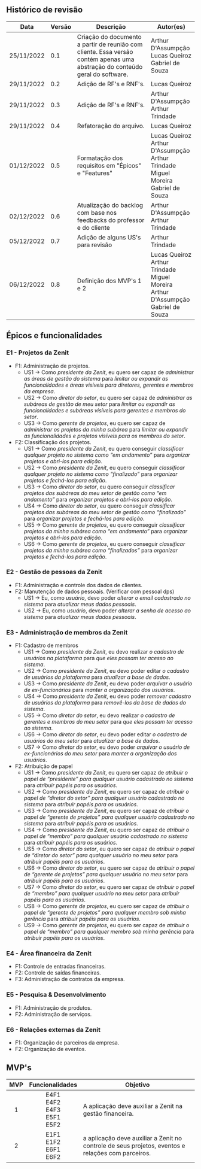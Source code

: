 ## Histórico de revisão

| Data       | Versão | Descrição | Autor(es) |
| ---------- | ------ | --------- | --------  |
| 25/11/2022 | 0.1 | Criação do documento a partir de reunião com cliente. Essa versão contém apenas uma abstração do conteúdo geral do software. | Arthur D'Assumpção<br>Lucas Queiroz<br>Gabriel de Souza |
| 29/11/2022 | 0.2 | Adição de RF's e RNF's. | Lucas Queiroz |
| 29/11/2022 | 0.3 | Adição de RF's e RNF's. | Arthur D'Assumpção<br>Arthur Trindade |
| 29/11/2022 | 0.4 | Refatoração do arquivo. | Lucas Queiroz |
| 01/12/2022 | 0.5 | Formatação dos requisitos em "Épicos" e "Features" | Lucas Queiroz<br>Arthur D'Assumpção<br>Arthur Trindade<br>Miguel Moreira<br>Gabriel de Souza |
| 02/12/2022 | 0.6 | Atualização do backlog com base nos feedbacks do professor e do cliente | Arthur D'Assumpção<br>Arthur Trindade |
| 05/12/2022 | 0.7 | Adição de alguns US's para revisão | Arthur Trindade |
| 06/12/2022 | 0.8 | Definição dos MVP's 1 e 2 | Lucas Queiroz<br>Arthur Trindade<br>Miguel Moreira<br>Arthur D'Assumpção<br>Gabriel de Souza |

## Épicos e funcionalidades

### E1 - Projetos da Zenit
- F1: Administração de projetos.
    - US1 -> Como *presidente da Zenit*, eu quero ser capaz de *administrar as áreas de gestão do sistema* para *limitar ou expandir as funcionalidades e áreas visíveis para diretores, gerentes e membros da empresa*. 
    - US2 -> Como *diretor do setor*, eu quero ser capaz de *administrar as subáreas de gestão de meu setor* para *limitar ou expandir as funcionalidades e subáreas visíveis para gerentes e membros do setor*. 
    - US3 -> Como *gerente de projetos*, eu quero ser capaz de *administrar os projetos da minha subárea* para *limitar ou expandir as funcionalidades e projetos visíveis para os membros do setor*. 
- F2: Classificação dos projetos.
    - US1 -> Como *presidente da Zenit*, eu quero conseguir *classificar qualquer projeto no sistema como “em andamento”* para *organizar projetos e abri-los para edição*. 
    - US2 -> Como *presidente da Zenit*, eu quero conseguir *classificar qualquer projeto no sistema como “finalizado”* para *organizar projetos e fechá-los para edição*. 
    - US3 -> Como *diretor do setor*, eu quero conseguir *classificar projetos das subáreas do meu setor de gestão como “em andamento”* para *organizar projetos e abri-los para edição*. 
    - US4 -> Como *diretor do setor*, eu quero conseguir *classificar projetos das subáreas do meu setor de gestão como “finalizado”* para *organizar projetos e fechá-los para edição*. 
    - US5 -> Como *gerente de projetos*, eu quero conseguir *classificar projetos da minha subárea como “em andamento”* para *organizar projetos e abri-los para edição*. 
    - US6 -> Como *gerente de projetos*, eu quero conseguir *classificar projetos da minha subárea como “finalizados”* para *organizar projetos e fechá-los para edição*. 
### E2 - Gestão de pessoas da Zenit
- F1: Administração e controle dos dados de clientes.
- F2: Manutenção de dados pessoais. (Verificar com pessoal dps)
    - US1 -> Eu, como *usuário*, devo poder *alterar o email cadastrado no sistema* para *atualizar meus dados pessoais*.
    - US2 -> Eu, como *usuário*, devo poder *alterar a senha de acesso ao sistema* para *atualizar meus dados pessoais*. 
### E3 - Administração de membros da Zenit
- F1: Cadastro de membros
    - US1 -> Como *presidente da Zenit*, eu devo realizar *o cadastro de usuários na plataforma* para *que eles possam ter acesso ao sistema*. 
    - US2 -> Como *presidente da Zenit*, eu devo poder editar *o cadastro de usuários da plataforma* para *atualizar a base de dados*. 
    - US3 -> Como *presidente da Zenit*, eu devo poder *arquivar o usuário de ex-funcionários* para *manter a organização dos usuários*. 
    - US4 -> Como *presidente da Zenit*, eu devo poder *remover cadastro de usuários da plataforma* para *removê-los da base de dados do sistema*. 
    - US5 -> Como *diretor do setor*, eu devo realizar *o cadastro de gerentes e membros do meu setor* para *que eles possam ter acesso ao sistema*. 
    - US6 -> Como *diretor do setor*, eu devo poder editar *o cadastro de usuários do meu setor* para *atualizar a base de dados*.
    - US7 -> Como *diretor do setor*, eu devo poder *arquivar o usuário de ex-funcionários do meu setor* para *manter a organização dos usuários*. 
- F2: Atribuição de papel
    - US1 -> Como *presidente da Zenit*, eu quero ser capaz de *atribuir o papel de “presidente” para qualquer usuário cadastrado no sistema* para *atribuir papéis para os usuários*. 
    - US2 -> Como *presidente da Zenit*, eu quero ser capaz de *atribuir o papel de “diretor do setor” para qualquer usuário cadastrado no sistema* para *atribuir papéis para os usuários*. 
    - US3 -> Como *presidente da Zenit*, eu quero ser capaz de *atribuir o papel de “gerente de projetos” para qualquer usuário cadastrado no sistema* para *atribuir papéis para os usuários*. 
    - US4 -> Como *presidente da Zenit*, eu quero ser capaz de *atribuir o papel de “membro” para qualquer usuário cadastrado no sistema* para *atribuir papéis para os usuários*. 
    - US5 -> Como *diretor do setor*, eu quero ser capaz de *atribuir o papel de “diretor do setor” para qualquer usuário no meu setor* para *atribuir papéis para os usuários*. 
    - US6 -> Como *diretor do setor*, eu quero ser capaz de *atribuir o papel de “gerente de projetos” para qualquer usuário no meu setor* para *atribuir papéis para os usuários*. 
    - US7 -> Como *diretor do setor*, eu quero ser capaz de *atribuir o papel de “membro” para qualquer usuário no meu setor* para *atribuir papéis para os usuários*. 
    - US8 -> Como *gerente de projetos*, eu quero ser capaz de *atribuir o papel de “gerente de projetos” para qualquer membro sob minha gerência* para *atribuir papéis para os usuários*. 
    - US9 -> Como *gerente de projetos*, eu quero ser capaz de *atribuir o papel de “membro” para qualquer membro sob minha gerência* para *atribuir papéis para os usuários*. 

### E4 - Área financeira da Zenit
- F1: Controle de entradas financeiras.
- F2: Controle de saídas financeiras.
- F3: Administração de contratos da empresa.

### E5 - Pesquisa & Desenvolvimento
- F1: Administração de produtos.
- F2: Administração de serviços.

### E6 - Relações externas da Zenit
- F1: Organização de parceiros da empresa.
- F2: Organização de eventos.

## MVP's

| MVP | Funcionalidades | Objetivo |
| :---: | :--------------------------: | -------- |
| 1 | E4F1<br>E4F2<br>E4F3<br>E5F1<br>E5F2 | A aplicação deve auxiliar a Zenit na gestão financeira. |
| 2 | E1F1<br> E1F2<br>E6F1<br>E6F2 | a aplicação deve auxiliar a Zenit no controle de seus projetos, eventos e relações com parceiros. |
